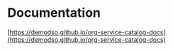 # Documentation

[https://demodso.github.io/org-service-catalog-docs](https://demodso.github.io/org-service-catalog-docs)
